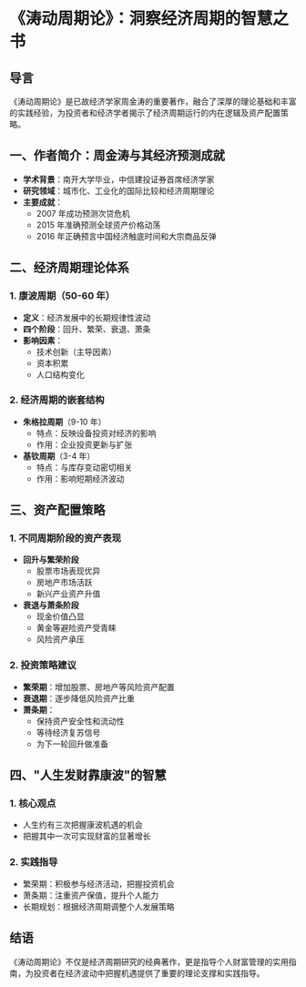 # 《涛动周期论》：洞察经济周期的智慧之书

## 导言

《涛动周期论》是已故经济学家周金涛的重要著作，融合了深厚的理论基础和丰富的实践经验，为投资者和经济学者揭示了经济周期运行的内在逻辑及资产配置策略。

## 一、作者简介：周金涛与其经济预测成就

- **学术背景**：南开大学毕业，中信建投证券首席经济学家
- **研究领域**：城市化、工业化的国际比较和经济周期理论
- **主要成就**：
  - 2007 年成功预测次贷危机
  - 2015 年准确预测全球资产价格动荡
  - 2016 年正确预言中国经济触底时间和大宗商品反弹

## 二、经济周期理论体系

### 1. 康波周期（50-60 年）

- **定义**：经济发展中的长期规律性波动
- **四个阶段**：回升、繁荣、衰退、萧条
- **影响因素**：
  - 技术创新（主导因素）
  - 资本积累
  - 人口结构变化

### 2. 经济周期的嵌套结构

- **朱格拉周期**（9-10 年）
  - 特点：反映设备投资对经济的影响
  - 作用：企业投资更新与扩张
- **基钦周期**（3-4 年）
  - 特点：与库存变动密切相关
  - 作用：影响短期经济波动

## 三、资产配置策略

### 1. 不同周期阶段的资产表现

- **回升与繁荣阶段**
  - 股票市场表现优异
  - 房地产市场活跃
  - 新兴产业资产升值
- **衰退与萧条阶段**
  - 现金价值凸显
  - 黄金等避险资产受青睐
  - 风险资产承压

### 2. 投资策略建议

- **繁荣期**：增加股票、房地产等风险资产配置
- **衰退期**：逐步降低风险资产比重
- **萧条期**：
  - 保持资产安全性和流动性
  - 等待经济复苏信号
  - 为下一轮回升做准备

## 四、"人生发财靠康波"的智慧

### 1. 核心观点

- 人生约有三次把握康波机遇的机会
- 把握其中一次可实现财富的显著增长

### 2. 实践指导

- 繁荣期：积极参与经济活动，把握投资机会
- 萧条期：注重资产保值，提升个人能力
- 长期规划：根据经济周期调整个人发展策略

## 结语

《涛动周期论》不仅是经济周期研究的经典著作，更是指导个人财富管理的实用指南，为投资者在经济波动中把握机遇提供了重要的理论支撑和实践指导。
